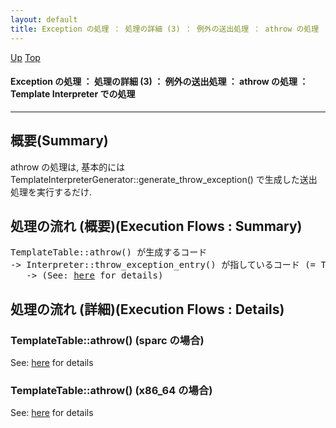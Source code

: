 ```yaml
---
layout: default
title: Exception の処理 ： 処理の詳細 (3) ： 例外の送出処理 ： athrow の処理 ： Template Interpreter での処理
---
```

[Up](noHNONT0aT.html) [Top](../index.html)

#### Exception の処理 ： 処理の詳細 (3) ： 例外の送出処理 ： athrow の処理 ： Template Interpreter での処理

--- 
## 概要(Summary)
athrow の処理は, 基本的には TemplateInterpreterGenerator::generate_throw_exception() で生成した送出処理を実行するだけ.

## 処理の流れ (概要)(Execution Flows : Summary)
<div class="flow-abst"><pre>
TemplateTable::athrow() が生成するコード
-&gt; Interpreter::throw_exception_entry() が指しているコード (= TemplateInterpreterGenerator::generate_throw_exception() が生成したコード)
   -&gt; (See: <a href="no30593YX.html">here</a> for details)
</pre></div>

## 処理の流れ (詳細)(Execution Flows : Details)
### TemplateTable::athrow() (sparc の場合)
See: [here](no3059CMz.html) for details
### TemplateTable::athrow() (x86_64 の場合)
See: [here](no30590VC.html) for details






